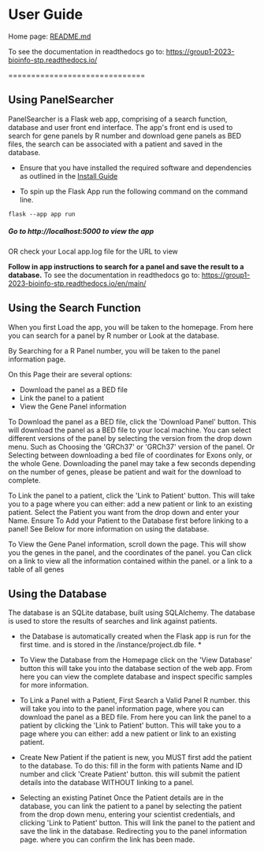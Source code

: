 # User Guide 

Home page: [README.md](/README.md)

To see the documentation in readthedocs go to: https://group1-2023-bioinfo-stp.readthedocs.io/

==============================

## Using PanelSearcher
PanelSearcher is a Flask web app, comprising of a search function, database and user front end interface.
The app's front end is used to search for gene panels by R number and download gene panels as BED files, the search 
can be associated with a patient and saved in the database.

- Ensure that you have installed the required software and dependencies as outlined in the [Install Guide](/INSTALL.md)

- To spin up the Flask App run the following command on the command line. 
```
flask --app app run 
```
##### Go to http://localhost:5000 to view the app
OR check your Local app.log file for the URL to view

**Follow in app instructions to search for a panel and save the result to a database.**
To see the documentation in readthedocs go to: https://group1-2023-bioinfo-stp.readthedocs.io/en/main/

## Using the Search Function

When you first Load the app, you will be taken to the homepage. From here you can search for a panel by R number or Look at the database.

By Searching for a R Panel number, you will be taken to the panel information page. 

On this Page their are several options:
- Download the panel as a BED file 
- Link the panel to a patient
- View the Gene Panel information

To Download the panel as a BED file, click the 'Download Panel' button. This will download the panel as a BED file to your local machine. You can select different versions of the panel by selecting the version from the drop down menu. Such as Choosing the 'GRCh37' or 'GRCh37' version of the panel. Or Selecting between downloading a bed file of coordinates for Exons only, or the whole Gene. Downloading the panel may take a few seconds depending on the number of genes, please be patient and wait for the download to complete.

To Link the panel to a patient, click the 'Link to Patient' button. This will take you to a page where you can either: add a new patient or link to an existing patient. Select the Patient you want from the drop down and enter your Name. Ensure To Add your Patient to the Database first before linking to a panel! See Below for more information on using the database. 

To View the Gene Panel information, scroll down the page. This will show you the genes in the panel, and the coordinates of the panel. you Can click on a link to view all the information contained within the panel. or a link to a table of all genes


## Using the Database
The database is an SQLite database, built using SQLAlchemy. The database is used to store the results of searches and link against patients.

* the Database is automatically created when the Flask app is run for the first time. and is stored in the /instance/project.db file. *

- To View the Database from the Homepage click on the 'View Database' button
this will take you into the database section of the web app. From here you can view the complete database and inspect specific samples for more information.

- To Link a Panel with a Patient, First Search a Valid Panel R number. 
this will take you into to the panel information page, where you can download the panel as a BED file. From here you can link the panel to a patient by clicking the 'Link to Patient' button.
This will take you to a page where you can either: add a new patient or link to an existing patient.

- Create New Patient 
if the patient is new, you MUST first add the patient to the database. To do this:
fill in the form with patients Name and ID number and click 'Create Patient' button. this will submit the patient details into the database WITHOUT linking to a panel.

- Selecting an existing Patinet
Once the Patient details are in the database, you can link the patient to a panel by selecting the patient from the drop down menu, entering your scientist credentials, and clicking 'Link to Patient' button. This will link the panel to the patient and save the link in the database. Redirecting you to the panel information page. where you can confirm the link has been made.